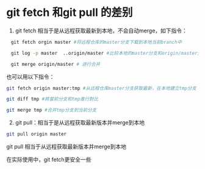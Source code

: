 # git fetch 和git pull 的差别

1. git fetch 相当于是从远程获取最新到本地，不会自动merge，如下指令：

```bash
　git fetch orgin master #将远程仓库的master分支下载到本地当前branch中

　git log -p master  ..origin/master #比较本地的master分支和origin/master分支的差别

　git merge origin/master # 进行合并
```

也可以用以下指令：

```bash
git fetch origin master:tmp #从远程仓库master分支获取最新，在本地建立tmp分支

git diff tmp #將當前分支和tmp進行對比

git merge tmp #合并tmp分支到当前分支
```

 

2. git pull：相当于是从远程获取最新版本并merge到本地

```bash
git pull origin master
```

git pull 相当于从远程获取最新版本并merge到本地

在实际使用中，git fetch更安全一些
